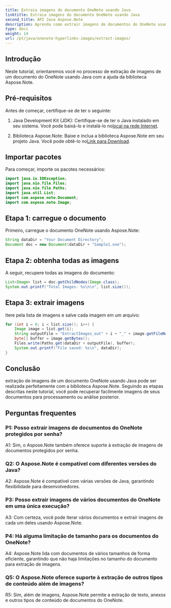 ```yaml
---
title: Extraia imagens do documento OneNote usando Java
linktitle: Extraia imagens do documento OneNote usando Java
second_title: API Java Aspose.Note
description: Aprenda como extrair imagens de documentos do OneNote usando Java com a biblioteca Aspose.Note. Siga nosso guia passo a passo para extração perfeita de imagens.
type: docs
weight: 14
url: /pt/java/onenote-hyperlinks-images/extract-images/
---
```

## Introdução

Neste tutorial, orientaremos você no processo de extração de imagens de um documento do OneNote usando Java com a ajuda da biblioteca Aspose.Note.

## Pré-requisitos

Antes de começar, certifique-se de ter o seguinte:

1.  Java Development Kit (JDK): Certifique-se de ter o Java instalado em seu sistema. Você pode baixá-lo e instalá-lo no[local na rede Internet](https://www.oracle.com/java/technologies/javase-jdk15-downloads.html).

2.  Biblioteca Aspose.Note: Baixe e inclua a biblioteca Aspose.Note em seu projeto Java. Você pode obtê-lo no[Link para Download](https://releases.aspose.com/note/java/).

## Importar pacotes

Para começar, importe os pacotes necessários:

```java
import java.io.IOException;
import java.nio.file.Files;
import java.nio.file.Paths;
import java.util.List;
import com.aspose.note.Document;
import com.aspose.note.Image;
```

## Etapa 1: carregue o documento

Primeiro, carregue o documento OneNote usando Aspose.Note:

```java
String dataDir = "Your Document Directory";
Document doc = new Document(dataDir + "Sample1.one");
```

## Etapa 2: obtenha todas as imagens

A seguir, recupere todas as imagens do documento:

```java
List<Image> list = doc.getChildNodes(Image.class);
System.out.printf("Total Images: %s\n\n", list.size());
```

## Etapa 3: extrair imagens

Itere pela lista de imagens e salve cada imagem em um arquivo:

```java
for (int i = 0; i < list.size(); i++) {
    Image image = list.get(i);
    String outputFile = "ExtractImages_out" + i + "_" + image.getFileName();
    byte[] buffer = image.getBytes();
    Files.write(Paths.get(dataDir + outputFile), buffer);
    System.out.printf("File saved: %s\n", dataDir);
}
```

## Conclusão

extração de imagens de um documento OneNote usando Java pode ser realizada perfeitamente com a biblioteca Aspose.Note. Seguindo as etapas descritas neste tutorial, você pode recuperar facilmente imagens de seus documentos para processamento ou análise posterior.

## Perguntas frequentes

### P1: Posso extrair imagens de documentos do OneNote protegidos por senha?

A1: Sim, o Aspose.Note também oferece suporte à extração de imagens de documentos protegidos por senha.

### Q2: O Aspose.Note é compatível com diferentes versões do Java?

A2: Aspose.Note é compatível com várias versões de Java, garantindo flexibilidade para desenvolvedores.

### P3: Posso extrair imagens de vários documentos do OneNote em uma única execução?

A3: Com certeza, você pode iterar vários documentos e extrair imagens de cada um deles usando Aspose.Note.

### P4: Há alguma limitação de tamanho para os documentos do OneNote?

A4: Aspose.Note lida com documentos de vários tamanhos de forma eficiente, garantindo que não haja limitações no tamanho do documento para extração de imagens.

### Q5: O Aspose.Note oferece suporte à extração de outros tipos de conteúdo além de imagens?

R5: Sim, além de imagens, Aspose.Note permite a extração de texto, anexos e outros tipos de conteúdo de documentos do OneNote.
